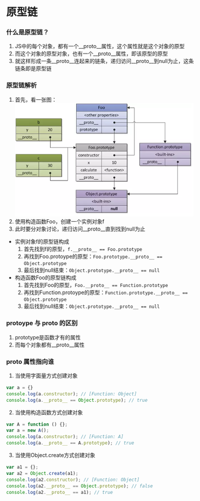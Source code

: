 # 原型链

### 什么是原型链？
1.  JS中的每个对象，都有一个__proto__属性，这个属性就是这个对象的原型
2.  而这个对象的原型对象，也有一个__proto__属性，即该原型的原型
3.  就这样形成一条__proto__连起来的链条，递归访问__proto__到null为止，这条链条即是原型链

### 原型链解析
1.  首先，看一张图：![原型链](./images/原型链.png)
2.  使用构造函数Foo，创建一个实例对象f
3.  此时要分对象讨论，递归访问__proto__直到找到null为止
  - 实例对象f的原型链构成
    1.  首先找到f的原型，``f.__proto__ == Foo.prototype``
    2.  再找到Foo.protoype的原型：``Foo.prototype.__proto__ == Object.prototype``
    3.  最后找到null结束：``Object.prototype.__proto__ == null``
  - 构造函数Foo的原型链构成
    1.  首先找到Foo的原型，``Foo.__proto__ == Function.prototype``
    2.  再找到Function.protoype的原型：``Function.prototype.__proto__ == Object.prototype``
    3.  最后找到null结束：``Object.prototype.__proto__ == null``

### protoype 与 __proto__ 的区别
1.  prototype是函数才有的属性
2.  而每个对象都有__proto__属性

### __proto__ 属性指向谁
1.  当使用字面量方式创建对象
  ```js
  var a = {}
  console.log(a.constructor); // [Function: Object]
  console.log(a.__proto__ == Object.prototype); // true
  ```
2.  当使用构造函数方式创建对象
  ```js
  var A = function () {}; 
  var a = new A();
  console.log(a.constructor); // [Function: A]
  console.log(a.__proto__ == A.prototype); // true
  ```
3.  当使用Object.create方式创建对象
  ```js
  var a1 = {};
  var a2 = Object.create(a1);
  console.log(a2.constructor); // [Function: Object]
  console.log(a2.__proto__ == Object.prototype); // false
  console.log(a2.__proto__ == a1); // true
  ```

### 


